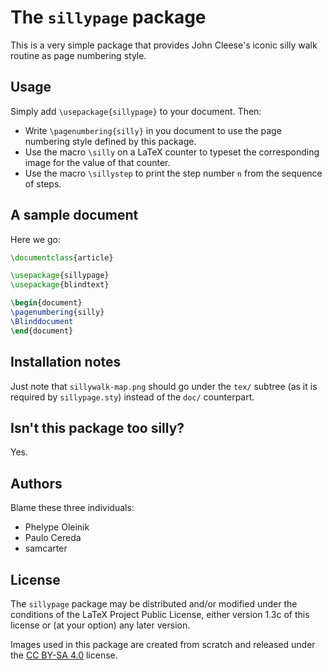 # The `sillypage` package

This is a very simple package that provides John Cleese's iconic silly walk
routine as page numbering style.

## Usage

Simply add `\usepackage{sillypage}` to your document. Then:

- Write `\pagenumbering{silly}` in you document to use the page numbering
  style defined by this package.
- Use the macro `\silly` on a LaTeX counter to typeset the corresponding
  image for the value of that counter.
- Use the macro `\sillystep` to print the step number `n` from the
  sequence of steps.

## A sample document

Here we go:

```tex
\documentclass{article}

\usepackage{sillypage}
\usepackage{blindtext}

\begin{document}
\pagenumbering{silly}
\Blinddocument
\end{document}
```

## Installation notes

Just note that `sillywalk-map.png` should go under the `tex/` subtree
(as it is required by `sillypage.sty`) instead of the `doc/` counterpart.

## Isn't this package too silly?

Yes.

## Authors

Blame these three individuals:

- Phelype Oleinik
- Paulo Cereda
- samcarter

## License

The `sillypage` package may be distributed and/or modified under the
conditions of the LaTeX Project Public License, either version 1.3c of
this license or (at your option) any later version.

Images used in this package are created from scratch and released under
the [CC BY-SA 4.0](https://creativecommons.org/licenses/by-sa/4.0/)
license.

